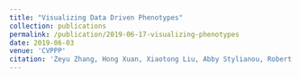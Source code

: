 ```yaml
---
title: "Visualizing Data Driven Phenotypes"
collection: publications
permalink: /publication/2019-06-17-visualizing-phenotypes
date: 2019-06-03
venue: 'CVPPP'
citation: 'Zeyu Zhang, Hong Xuan, Xiaotong Liu, Abby Stylianou, Robert Pless. Visualizing Data Driven Phenotypes. Computer Vision Problems in Plant Phenotyping, 2019.'
---
```

